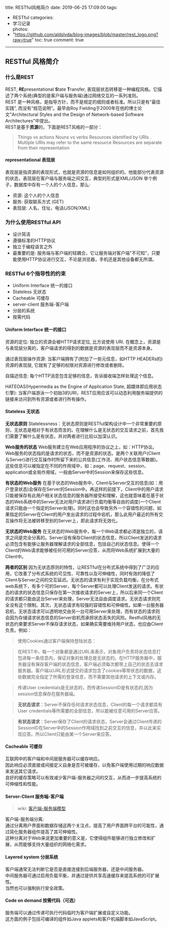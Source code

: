 title: RESTful风格简介
date: 2019-06-25 17:09:00
tags:
- RESTful
categories:
- 学习记录	
photos:	 
- "https://github.com/aldslvda/blog-images/blob/master/rest_logo.png?raw=true"
toc: true
comment: true
---


## RESTful 风格简介

### 什么是REST   
REST, **RE**presentational **S**tate **T**ransfer, 表现层状态转移是一种编程风格。它描述了两个系统(典型的是客户端与服务端)通过网络交互的一系列准则。   
REST 是一种风格，是指导方针，而不是规定的细则或者标准。所以只是有“最佳实践”, 而没有“规范说明”。最早由Roy Fielding于2000年在他的博士论文"Architectural Styles and the Design of Network-based Software Architectures"中提出。  
REST是基于**资源**的，下面是REST风格的一部分：

> Things vs actions
> Nouns vs verbs
> Resources identified by URIs . Multiple URIs may refer to the same resource
> Resources are separate from their representation

#### representational 表现层   
表现层是指资源的表现形式，也就是资源的信息是如何组织的。他能部分代表资源的状态，表现层在客户端与服务端之间交互，典型的形式是XML/JSON
举个例子，数据库中存有一个人的个人信息，那么:

- 资源: 这个人的个人信息
- 服务: 获取联系方式 (GET)
- 表现层:
    人名，住址，电话(JSON/XML)

### 为什么使用RESTful API 
- 设计简洁
- 遵循标准的HTTP协议
- 独立于编程语言之外
- 最重要的是: 服务端与客户端的轻耦合，它让服务端对客户端"不可知"，只要能使用HTTP协议进行交互，不论是浏览器，手机还是其他设备都无所谓。

### RESTful 6个指导性的约束
- Uniform Interface 统一的接口
- Stateless 无状态
- Cacheable 可缓存
- server-client 服务端-客户端
- 分层的系统
- 按需代码

#### Uniform Interface 统一的接口
资源的定位: 独立的资源会被HTTP请求定位, 比方说使用 URI. 在概念上，资源是与表现层分离的，客户端请求的得到的数据是资源的表现层而不是资源本身。

通过表现层操作资源: 当客户端拥有了(附加了一些元信息，如HTTP HEADERs的)资源的表现层, 它就有了足够的权限对资源进行修改或者删除。

自描述信息: 每个HTTP消息包含足够的信息，告诉接收端怎样处理这个信息。

HATEOAS(Hypermedia as the Engine of Application State, 超媒体即应用状态引擎):  当客户端游泳一个初始3的URI，REST应用应该可以动态利用服务端提供的链接来访问到所有资源或者进行所有操作。

#### Stateless 无状态
**无状态原则**
Statelessness：无状态原则是RESTful架构设计中一个非常重要的原则，无状态是相对于有状态而言的。在理解什么是无状态的交互请求之前，首先我们需要了解什么是有状态，并对两者进行比较以加深认识。

**Web服务的状态**
Web服务建立在Web应用程序的协议之上，如：HTTP协议。Web服务的状态指的是请求的状态，而不是资源的状态。是两个关联用户(Client与Server)进行交互操作时所留下来的公共信息(工作流、用户状态信息等数据)。这些信息可以被指定在不同的作用域中，如：page、request、session、application或全局作用域，一般由Server中的Session来保存这些信息。

**有状态的Web服务**
在基于状态的Web服务中，Client与Server交互的信息(如：用户登录状态)会保存在Server的Session中。再这样的前提下，Client中的用户请求只能被保存有此用户相关状态信息的服务器所接受和理解，这也就意味着在基于状态的Web系统中的Server无法对用户请求进行负载均衡等自由的调度(一个Client请求只能由一个指定的Server处理)。同时这也会导致另外一个容错性的问题，如果指定的Server在Client的用户发出请求的过程中宕机，那么此用户最近的所有交互操作将无法被转移至别的Server上，即此请求将无效化。

**无状态的Web服务**
在无状态的Web服务中，每一个Web请求都必须是独立的，请求之间是完全分离的。Server没有保存Client的状态信息，所以Client发送的请求必须包含有能够让服务器理解请求的全部信息，包括自己的状态信息。使得一个Client的Web请求能够被任何可用的Server应答，从而将Web系统扩展到大量的Client中。

**两者的区别**
因为无状态原则的特性，让RESTful在分布式系统中得到了广泛的应用，它改善了分布式系统的可见性、可靠性以及可伸缩性，同时有效的降低了Client与Server之间的交互延迟。无状态的请求有利于实现负载均衡，在分布式web系统下，有多个可的Server，每个Server都可以处理Client发送的请求。有状态的请求的状态信息只保存在第一次接收请求的Server上，所以后来同一个Client的请求都只能由这台Server来处理，Server无法自由调度请求。无状态请求则完全没有这个限制。其次，无状态请求有较强的容错性和可伸缩性。如果一台服务器宕机，无状态请求可以透明地交由另一台可用Server来处理，而有状态的请求则会因为存储请求状态信息的Server宕机而承担状态丢失的风险。Restful风格的无状态约束要求Server不保存请求状态，如果确实需要维持用户状态，也应由Client负责。例如：  

> 使用Cookies通过客户端保持登陆状态：

> 在REST中，每一个对象都是通过URL来表示，对象用户负责将状态信息打包进每一条信息内，保证对象的处理总是无状态的。在HTTP服务器中，服务器没有保存客户端的状态信息，客户端必须每次都带上自己的状态去请求服务器。客户端以URL形式提交的请求包含了cookies等带状态的数据，这些数据完全指定了所需的登录信息，而不需要其他请求的上下文或内存。

> 传递User credentials是无状态的，而传递SessionID是有状态的,因为session信息保存在服务器端。

> **无状态请求**：Server不保存任何请求状态信息，Client的每一个请求都具有User credentials等所需要的全部信息，所以能被任意可用的Server应答。   

> **有状态请求**：Server保存了Client的请求状态，Server会通过Client传递的SessionID在Server中的Session作用域找到之前交互的信息，并以此来实现应答。所以Client只能由某一个Server来应答。


#### Cacheable 可缓存
互联网中的客户端和中间层服务器可以缓存响应。  
因此响应必须直接或间接定义自身是否可被缓存，以免客户端使用过期的响应数据来发送其它请求。  
良好的缓存策略可以有效减少客户端-服务器之间的交互，从而进一步提高系统的可伸缩性和性能。  

#### Server-Client 服务端-客户端

> wiki: [客户端-服务端模型](https://en.wikipedia.org/wiki/Client%E2%80%93server_model)

客户端-服务端分离:   
通过分离用户界面和数据存储这两个关注点，提高了用户界面跨平台的可能性，通过简化服务器组件提高了其可伸缩性。  
这种分离对于Web来说更加重要的意义是，它使得组件能够进行独立修改和扩展，从而能够支持大量组织的网络化需求。   

#### Layered system 分层系统

客户端通常无法判断它是否是直接连接到后端服务器，还是中间服务器。   
中间服务器可通过启用负载平衡，并通过提供共享高速缓存来提高系统的可扩展性。   
当然也可以强制执行安全政策。  

#### Code on demand 按需代码（可选）

服务端可以通过传递可执行代码临时为客户端扩展或自定义功能。  
这方面的例子包括可编译的组件如Java applets和客户机端脚本如JavaScript。



